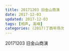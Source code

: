 ```yaml
---
title: 20171203 旧金山商演
date: 2017-12-03
updated: 2017-12-03
tags: [相声, 高峰] 
categories: (2017)丁酉年场次 
---
```

20171203 旧金山商演
